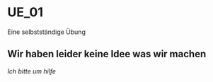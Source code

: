 # UE_01

Eine selbstständige Übung

## Wir haben leider keine Idee was wir machen

*Ich bitte um hilfe*
